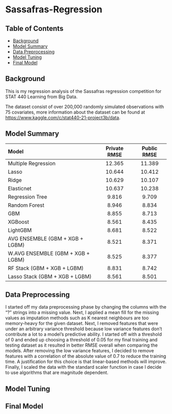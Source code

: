 # Sassafras-Regression


## Table of Contents
   
* [Background](#background)
* [Model Summary](#model-summary)
* [Data Preprocessing](#data-preprocessing)
* [Model Tuning](#model-tuning)
* [Final Model](#final-model)


## Background
This is my regression analysis of the Sassafras regression competition for STAT 440 Learning from Big Data.

The dataset consist of over 200,000 randomly simulated observations with 75 covariates, more information about the dataset can be found at https://www.kaggle.com/c/stat440-21-project3b/data.


## Model Summary

| Model | Private RMSE | Public RMSE |
| :---  | :---:    |  :---:  | 
| Multiple Regression   | 12.365 | 11.389 | 
| Lasso | 10.644 |  10.412|
| Ridge | 10.629 |10.107|
| Elasticnet| 10.637|10.238| 
| Regression Tree| 9.816| 9.709|
| Random Forest| 8.946| 8.834|
| GBM | 8.855| 8.713|
| XGBoost | 8.561| 8.435|
| LightGBM| 8.681| 8.522|
| AVG ENSEMBLE (GBM + XGB + LGBM) |8.521|8.371|
| W.AVG ENSEMBLE (GBM + XGB + LGBM)|8.525|8.377|
| RF Stack (GBM + XGB + LGBM)|8.831|8.742|
| Lasso Stack (GBM + XGB + LGBM)|8.561| 8.501|


## Data Preprocessing
I started off my data preprocessing phase by changing the columns with the “?” strings into a missing value. Next, I applied a mean fill for the missing values as imputation methods such as K nearest neighbours are too memory-heavy for the given dataset. Next, I removed features that were under an arbitrary variance threshold because low variance features don’t contribute a lot to a model’s predictive ability. I started off with a threshold of 0 and ended up choosing a threshold of 0.05 for my final training and testing dataset as it resulted in better RMSE overall when comparing the models. After removing the low variance features, I decided to remove features with a correlation of the absolute value of 0.7 to reduce the training time. A justification for this choice is that linear-based methods will improve. Finally, I scaled the data with the standard scaler function in case I decide to use algorithms that are magnitude dependent. 


## Model Tuning


## Final Model
